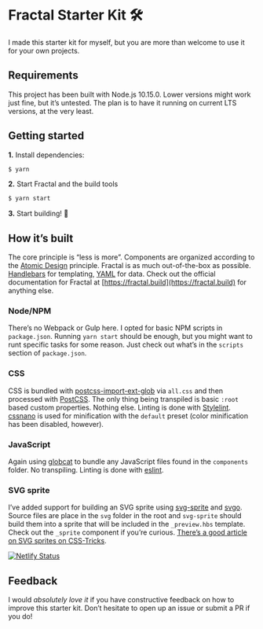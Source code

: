 # Fractal Starter Kit 🛠

I made this starter kit for myself, but you are more than welcome to use it for your own projects.

## Requirements

This project has been built with Node.js 10.15.0. Lower versions might work just fine, but it’s untested. The plan is to have it running on current LTS versions, at the very least.

## Getting started

**1.** Install dependencies:

```bash
$ yarn
```

**2.** Start Fractal and the build tools

```bash
$ yarn start
```

**3.** Start building! 🔨

## How it’s built

The core principle is “less is more”. Components are organized according to the [Atomic Design](http://atomicdesign.bradfrost.com) principle. Fractal is as much out-of-the-box as possible. [Handlebars](https://handlebarsjs.com) for templating, [YAML](http://yaml.org) for data. Check out the official documentation for Fractal at [https://fractal.build](https://fractal.build) for anything else.

### Node/NPM

There’s no Webpack or Gulp here. I opted for basic NPM scripts in `package.json`. Running `yarn start` should be enough, but you might want to runt specific tasks for some reason. Just check out what’s in the `scripts` section of `package.json`.

### CSS

CSS is bundled with [postcss-import-ext-glob](https://www.npmjs.com/package/postcss-import-ext-glob) via `all.css` and then processed with [PostCSS](https://postcss.org). The only thing being transpiled is basic `:root` based custom properties. Nothing else. Linting is done with [Stylelint](https://stylelint.io). [cssnano](https://cssnano.co) is used for minification with the `default` preset (color minification has been disabled, however).

### JavaScript

Again using [globcat](https://www.npmjs.com/package/globcat) to bundle any JavaScript files found in the `components` folder. No transpiling. Linting is done with [eslint](https://eslint.org).

### SVG sprite

I’ve added support for building an SVG sprite using [svg-sprite](https://github.com/jkphl/svg-sprite) and [svgo](https://github.com/svg/svgo). Source files are place in the `svg` folder in the root and `svg-sprite` should build them into a sprite that will be included in the `_preview.hbs` template. Check out the `_sprite` component if you’re curious. [There’s a good article on SVG sprites on CSS-Tricks](https://css-tricks.com/svg-sprites-use-better-icon-fonts/).

[![Netlify Status](https://api.netlify.com/api/v1/badges/1142c3dd-ca94-4246-9ebc-4de8f8d555c4/deploy-status)](https://app.netlify.com/sites/fractal-starter-kit/deploys)

## Feedback

I would _absolutely love it_ if you have constructive feedback on how to improve this starter kit. Don’t hesitate to open up an issue or submit a PR if you do!
